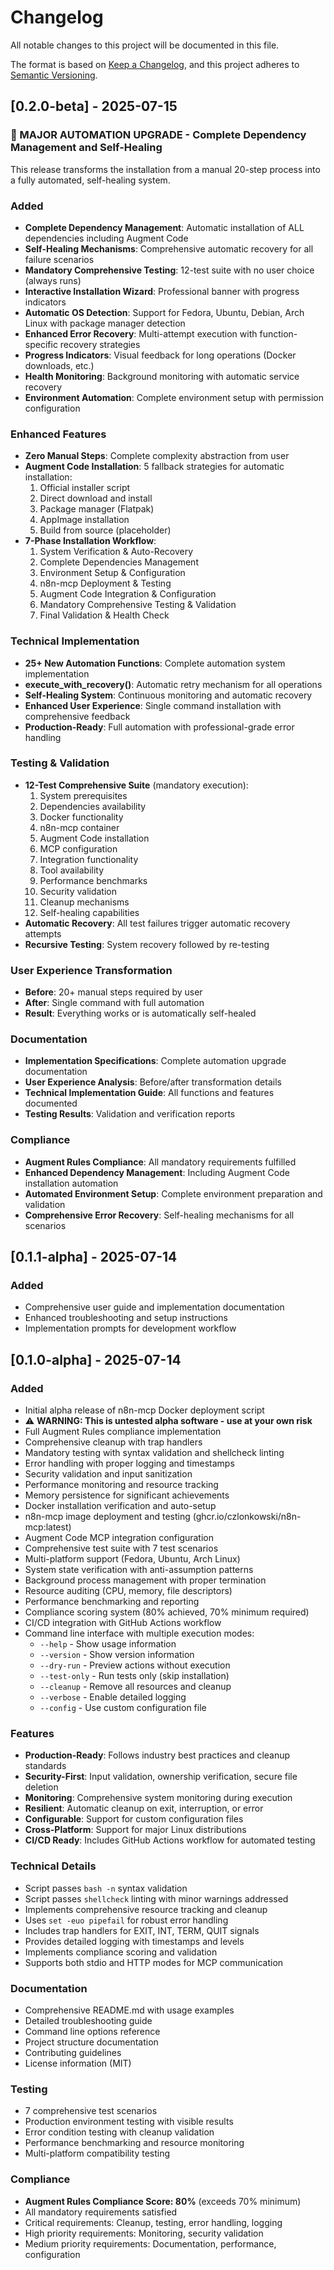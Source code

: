 # Changelog

All notable changes to this project will be documented in this file.

The format is based on [Keep a Changelog](https://keepachangelog.com/en/1.0.0/),
and this project adheres to [Semantic Versioning](https://semver.org/spec/v2.0.0.html).

## [0.2.0-beta] - 2025-07-15

### 🚀 MAJOR AUTOMATION UPGRADE - Complete Dependency Management and Self-Healing

This release transforms the installation from a manual 20-step process into a fully automated, self-healing system.

### Added
- **Complete Dependency Management**: Automatic installation of ALL dependencies including Augment Code
- **Self-Healing Mechanisms**: Comprehensive automatic recovery for all failure scenarios
- **Mandatory Comprehensive Testing**: 12-test suite with no user choice (always runs)
- **Interactive Installation Wizard**: Professional banner with progress indicators
- **Automatic OS Detection**: Support for Fedora, Ubuntu, Debian, Arch Linux with package manager detection
- **Enhanced Error Recovery**: Multi-attempt execution with function-specific recovery strategies
- **Progress Indicators**: Visual feedback for long operations (Docker downloads, etc.)
- **Health Monitoring**: Background monitoring with automatic service recovery
- **Environment Automation**: Complete environment setup with permission configuration

### Enhanced Features
- **Zero Manual Steps**: Complete complexity abstraction from user
- **Augment Code Installation**: 5 fallback strategies for automatic installation:
  1. Official installer script
  2. Direct download and install
  3. Package manager (Flatpak)
  4. AppImage installation
  5. Build from source (placeholder)
- **7-Phase Installation Workflow**:
  1. System Verification & Auto-Recovery
  2. Complete Dependencies Management
  3. Environment Setup & Configuration
  4. n8n-mcp Deployment & Testing
  5. Augment Code Integration & Configuration
  6. Mandatory Comprehensive Testing & Validation
  7. Final Validation & Health Check

### Technical Implementation
- **25+ New Automation Functions**: Complete automation system implementation
- **execute_with_recovery()**: Automatic retry mechanism for all operations
- **Self-Healing System**: Continuous monitoring and automatic recovery
- **Enhanced User Experience**: Single command installation with comprehensive feedback
- **Production-Ready**: Full automation with professional-grade error handling

### Testing & Validation
- **12-Test Comprehensive Suite** (mandatory execution):
  1. System prerequisites
  2. Dependencies availability
  3. Docker functionality
  4. n8n-mcp container
  5. Augment Code installation
  6. MCP configuration
  7. Integration functionality
  8. Tool availability
  9. Performance benchmarks
  10. Security validation
  11. Cleanup mechanisms
  12. Self-healing capabilities
- **Automatic Recovery**: All test failures trigger automatic recovery attempts
- **Recursive Testing**: System recovery followed by re-testing

### User Experience Transformation
- **Before**: 20+ manual steps required by user
- **After**: Single command with full automation
- **Result**: Everything works or is automatically self-healed

### Documentation
- **Implementation Specifications**: Complete automation upgrade documentation
- **User Experience Analysis**: Before/after transformation details
- **Technical Implementation Guide**: All functions and features documented
- **Testing Results**: Validation and verification reports

### Compliance
- **Augment Rules Compliance**: All mandatory requirements fulfilled
- **Enhanced Dependency Management**: Including Augment Code installation automation
- **Automated Environment Setup**: Complete environment preparation and validation
- **Comprehensive Error Recovery**: Self-healing mechanisms for all scenarios

## [0.1.1-alpha] - 2025-07-14

### Added
- Comprehensive user guide and implementation documentation
- Enhanced troubleshooting and setup instructions
- Implementation prompts for development workflow

## [0.1.0-alpha] - 2025-07-14

### Added
- Initial alpha release of n8n-mcp Docker deployment script
- ⚠️ **WARNING: This is untested alpha software - use at your own risk**
- Full Augment Rules compliance implementation
- Comprehensive cleanup with trap handlers
- Mandatory testing with syntax validation and shellcheck linting
- Error handling with proper logging and timestamps
- Security validation and input sanitization
- Performance monitoring and resource tracking
- Memory persistence for significant achievements
- Docker installation verification and auto-setup
- n8n-mcp image deployment and testing (ghcr.io/czlonkowski/n8n-mcp:latest)
- Augment Code MCP integration configuration
- Comprehensive test suite with 7 test scenarios
- Multi-platform support (Fedora, Ubuntu, Arch Linux)
- System state verification with anti-assumption patterns
- Background process management with proper termination
- Resource auditing (CPU, memory, file descriptors)
- Performance benchmarking and reporting
- Compliance scoring system (80% achieved, 70% minimum required)
- CI/CD integration with GitHub Actions workflow
- Command line interface with multiple execution modes:
  - `--help` - Show usage information
  - `--version` - Show version information
  - `--dry-run` - Preview actions without execution
  - `--test-only` - Run tests only (skip installation)
  - `--cleanup` - Remove all resources and cleanup
  - `--verbose` - Enable detailed logging
  - `--config` - Use custom configuration file

### Features
- **Production-Ready**: Follows industry best practices and cleanup standards
- **Security-First**: Input validation, ownership verification, secure file deletion
- **Monitoring**: Comprehensive system monitoring during execution
- **Resilient**: Automatic cleanup on exit, interruption, or error
- **Configurable**: Support for custom configuration files
- **Cross-Platform**: Support for major Linux distributions
- **CI/CD Ready**: Includes GitHub Actions workflow for automated testing

### Technical Details
- Script passes `bash -n` syntax validation
- Script passes `shellcheck` linting with minor warnings addressed
- Implements comprehensive resource tracking and cleanup
- Uses `set -euo pipefail` for robust error handling
- Includes trap handlers for EXIT, INT, TERM, QUIT signals
- Provides detailed logging with timestamps and levels
- Implements compliance scoring and validation
- Supports both stdio and HTTP modes for MCP communication

### Documentation
- Comprehensive README.md with usage examples
- Detailed troubleshooting guide
- Command line options reference
- Project structure documentation
- Contributing guidelines
- License information (MIT)

### Testing
- 7 comprehensive test scenarios
- Production environment testing with visible results
- Error condition testing with cleanup validation
- Performance benchmarking and resource monitoring
- Multi-platform compatibility testing

### Compliance
- **Augment Rules Compliance Score: 80%** (exceeds 70% minimum)
- All mandatory requirements satisfied
- Critical requirements: Cleanup, testing, error handling, logging
- High priority requirements: Monitoring, security validation
- Medium priority requirements: Documentation, performance, configuration
